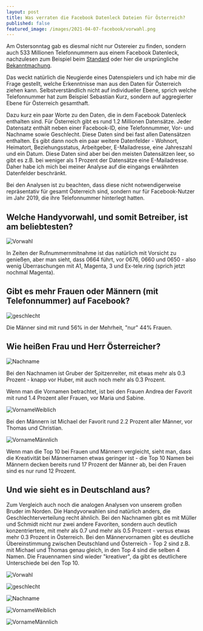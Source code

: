 ```yaml
---
layout: post
title: Was verraten die Facebook Datenleck Dateien für Österreich?
published: false
featured_image: /images/2021-04-07-facebook/vorwahl.png
---
```

Am Ostersonntag gab es diesmal nicht nur Ostereier zu finden, sondern auch 533 Millionen Telefonnummern aus einem Facebook Datenleck, nachzulesen zum Beispiel beim [Standard](https://www.derstandard.at/story/2000125588856/riesiger-datendiebstahl-bei-facebook-telefonnummern-von-533-millionen-nutzern-veroeffentlicht) oder hier die ursprüngliche [Bekanntmachung](https://www.bleepingcomputer.com/news/security/533-million-facebook-users-phone-numbers-leaked-on-hacker-forum/).

Das weckt natürlich die Neugierde eines Datenspielers und ich habe mir die Frage gestellt, welche Erkenntnisse man aus den Daten für Österreich ziehen kann. Selbstverständlich nicht auf individueller Ebene, sprich welche Telefonnummer hat zum Beispiel Sebastian Kurz, sondern auf aggregierter Ebene für Österreich gesamthaft.

Dazu kurz ein paar Worte zu den Daten, die in dem Facebook Datenleck enthalten sind. Für Österreich gibt es rund 1.2 Millionen Datensätze. Jeder Datensatz enthält neben einer Facebook-ID, eine Telefonnummer, Vor- und Nachname sowie Geschlecht. Diese Daten sind bei fast allen Datensätzen enthalten. Es gibt dann noch ein paar weitere Datenfelder - Wohnort, Heimatort, Beziehungsstatus, Arbeitgeber, E-Mailadresse, eine Jahreszahl und ein Datum. Diese Daten sind aber bei den meisten Datensätzen leer, so gibt es z.B. bei weniger als 1 Prozent der Datensätze eine E-Mailadresse. Daher habe ich mich bei meiner Analyse auf die eingangs erwähnten Datenfelder beschränkt.

Bei den Analysen ist zu beachten, dass diese nicht notwendigerweise repräsentativ für gesamt Österreich sind, sondern nur für Facebook-Nutzer im Jahr 2019, die ihre Telefonnummer hinterlegt hatten.

## Welche Handyvorwahl, und somit Betreiber, ist am beliebtesten?

![Vorwahl](/images/2021-04-07-facebook/vorwahl.png) 

In Zeiten der Rufnummernmitnahme ist das natürlich mit Vorsicht zu genießen, aber man sieht, dass 0664 führt, vor 0676, 0660 und 0650 - also wenig Überraschungen mit A1, Magenta, 3 und Ex-tele.ring (sprich jetzt nochmal Magenta).

## Gibt es mehr Frauen oder Männern (mit Telefonnummer) auf Facebook?

![geschlecht](/images/2021-04-07-facebook/geschlecht.png) 

Die Männer sind mit rund 56% in der Mehrheit, "nur" 44% Frauen.

## Wie heißen Frau und Herr Österreicher?

![Nachname](/images/2021-04-07-facebook/Nachname.png) 

Bei den Nachnamen ist Gruber der Spitzenreiter, mit etwas mehr als 0.3 Prozent - knapp vor Huber, mit auch noch mehr als 0.3 Prozent.

Wenn man die Vornamen betrachtet, ist bei den Frauen Andrea der Favorit mit rund 1.4 Prozent aller Frauen, vor Maria und Sabine.

![VornameWeiblich](/images/2021-04-07-facebook/VornameWeiblich.png) 

Bei den Männern ist Michael der Favorit rund 2.2 Prozent aller Männer, vor Thomas und Christian.

![VornameMännlich](/images/2021-04-07-facebook/VornameMännlich.png) 

Wenn man die Top 10 bei Frauen und Männern vergleicht, sieht man, dass die Kreativität bei Männernamen etwas geringer ist - die Top 10 Namen bei Männern decken bereits rund 17 Prozent der Männer ab, bei den Frauen sind es nur rund 12 Prozent.

## Und wie sieht es in Deutschland aus?

Zum Vergleich auch noch die analogen Analysen von unserem großen Bruder im Norden. Die Handyvorwahlen sind natürlich anders, die Geschlechterverteilung recht ähnlich. Bei den Nachnamen gibt es mit Müller und Schmidt nicht nur zwei andere Favoriten, sondern auch deutlich konzentriertere, mit mehr als 0.7 und mehr als 0.5 Prozent - versus etwas mehr 0.3 Prozent in Österreich. Bei den Männervornamen gibt es deutliche Übereinstimmung zwischen Deutschland und Österreich - Top 2 sind z.B. mit Michael und Thomas genau gleich, in den Top 4 sind die selben 4 Namen. Die Frauennamen sind wieder "kreativer", da gibt es deutlichere Unterschiede bei den Top 10.

![Vorwahl](/images/2021-04-07-facebook/DE_vorwahl.png) 

![geschlecht](/images/2021-04-07-facebook/DE_geschlecht.png) 

![Nachname](/images/2021-04-07-facebook/DE_Nachname.png) 

![VornameWeiblich](/images/2021-04-07-facebook/DE_VornameWeiblich.png) 

![VornameMännlich](/images/2021-04-07-facebook/DE_VornameMännlich.png) 
